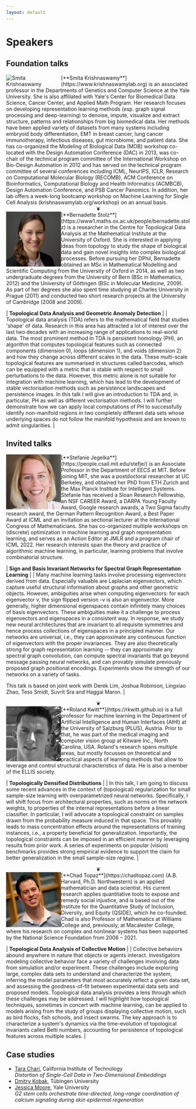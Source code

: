 ```yaml
---
layout: default
---
```


# Speakers

## Foundation talks

<div class='orgWrapper'>
<img align="left" src="https://tda-in-ml.github.io/assets/images/sk.jpg" alt="Smita Krishnaswamy" width="150">
<div class='bioWrapper'>
[**Smita Krishnaswamy**](https://www.krishnaswamylab.org) is an associated professor in the Departments of Genetics and Computer Science at the Yale University. She is also affiliated with Yale's Center for Biomedical Data Science, Cancer Center, and Applied Math Program. Her research focuses on developing representation learning methods (esp. graph signal processing and deep-learning) to denoise, impute, visualize and extract structure, patterns and relationships from big biomedical data. Her methods have been applied variety of datasets from many systems including embryoid body differentiation, EMT in breast cancer, lung cancer immunotherapy, infectious diseases, gut microbiome, and patient data. She has co-organized the Modeling of Biological Data (MOB) workshop co-located with the Design Automation Conference (DAC) in 2013, was co-chair of the technical program committee of the International Workshop on Bio-Design Automation in 2012 and has served on the technical program committee of several conferences including ICML, NeurIPS, ICLR,  Research on Computational Molecular Biology (RECOMB), ACM Conference on Bioinformatics, Computational Biology  and Health Informatics (ACMBCB), Design Automation Conference, and PSB Cancer Panomics. In addition, her lab offers a week-long bootcamp workshop on Machine Learning for Single Cell Analysis (krishnaswamylab.org/workshop) on an annual basis.
</div>
</div>

<div style="text-align:center">
&#10086;
</div>

<div class='orgWrapper'>
<img align="left" src="/assets/images/bs.jpg" alt="Bernadette Stolz" width="150">
<div class='bioWrapper'>
[**Bernadette Stolz**](https://www1.maths.ox.ac.uk/people/bernadette.stolz) is a researcher in the Centre for Topological Data Analysis at the Mathematical Institute at the University of Oxford. She is interested in applying ideas from topology to study the shape of biological data and gain novel insights into complex biological processes. Before pursuing her DPhil, Bernadette obtained an MSc in Mathematical Modelling and Scientific Computing from the University of Oxford in 2014, as well as two undergraduate degrees from the University of Bern (BSc in Mathematics, 2012) and the University of Göttingen (BSc in Molecular Medicine, 2009). As part of her degrees she also spent time studying at Charles University in Prague (2011) and conducted two short research projects at the University of Cambridge (2008 and 2009).
</div>
</div>

| **Topological Data Analysis and Geometric Anomaly Detection** |
| Topological data analysis (TDA) refers to the mathematical field that studies 'shape' of data. Research in this area has attracted a lot of interest over the last two decades with an increasing range of applications to real-world data. The most prominent method in TDA is persistent homology (PH), an algorithm that computes topological features such as connected components (dimension 0), loops (dimension 1), and voids (dimension 2) and how they change across different scales in the data. These multi-scale topological features are summarised in structures called barcodes, which can be equipped with a metric that is stable with respect to small perturbations to the data. However, this metric alone is not suitable for integration with machine learning, which has lead to the development of stable vectorisation methods such as persistence landscapes and persistence images. In this talk I will give an introduction to TDA and, in particular, PH as well as different vectorisation methods.  I will further demonstrate how we can apply local computations of PH to successfully identify non-manifold regions in two completely different data sets whose underlying spaces do not follow the manifold hypothesis and are known to admit singularities. |

## Invited talks

<div class='orgWrapper'>
<img align="left" src="/assets/images/sj.jpg" alt="Stefanie Jegelka" width="150">
<div class='bioWrapper'>
[**Stefanie Jegelka**](https://people.csail.mit.edu/stefje/)
is an Associate Professor in the Department of EECS at
MIT. Before joining MIT, she was a postdoctoral researcher at UC
Berkeley, and obtained her PhD from ETH Zurich and the Max Planck
Institute for Intelligent Systems. Stefanie has received a Sloan
Research Fellowship, an NSF CAREER Award, a DARPA Young Faculty Award,
Google research awards, a Two Sigma faculty research award, the German
Pattern Recognition Award, a Best Paper Award at ICML and an invitation
as sectional lecturer at the International Congress of Mathematicians.
She has co-organized multiple workshops on (discrete) optimization in
machine learning and graph representation learning, and serves as an
Action Editor at JMLR and a program chair of ICML 2022. Her research
interests span the theory and practice of algorithmic machine learning,
in particular, learning problems that involve combinatorial structure.
</div>
</div>

| **Sign and Basis Invariant Networks for Spectral Graph Representation Learning** |
| Many machine learning tasks involve processing eigenvectors derived from data. Especially valuable are Laplacian eigenvectors, which capture useful structural information about graphs and other geometric objects. However, ambiguities arise when computing eigenvectors: for each eigenvector v, the sign flipped version -v is also an eigenvector. More generally, higher dimensional eigenspaces contain infinitely many choices of basis eigenvectors. These ambiguities make it a challenge to process eigenvectors and eigenspaces in a consistent way. In response, we study new neural architectures that are invariant to all requisite symmetries and hence process collections of eigenspaces in a principled manner. Our networks are universal, i.e., they can approximate any continuous function of eigenvectors with the proper invariances. They are also theoretically strong for graph representation learning -- they can approximate any spectral graph convolution, can compute spectral invariants that go beyond message passing neural networks, and can provably simulate previously proposed graph positional encodings. Experiments show the strength of our networks on a variety of tasks. 

This talk is based on joint work with Derek Lim, Joshua Robinson, Lingxiao Zhao, Tess Smidt, Suvrit Sra and Haggai Maron. |

<div style="text-align:center">
&#10086;
</div>

<div class='orgWrapper'>
<img align="left" src="/assets/images/rk.png" alt="Roland Kwitt" width="150">
<div class='bioWrapper'>
[**Roland Kwitt**](https://rkwitt.github.io) is a full professor for
machine learning in the Department of Artificial Intelligence and Human
Interfaces (AIHI) at the University of Salzburg (PLUS), Austria. Prior
to that, he was part of the medical imaging and computer vision group at
Kitware Inc., North Carolina, USA. Roland's research spans multiple areas, but
mostly focusses on theoretical and practical aspects of learning methods
that allow to leverage and control structural characteristics of data.
He is also a member of the ELLIS society.
</div>
</div>

| **Topologically Densified Distributions** |
| In this talk, I am going to discuss some recent advances in the context of (topological) regularization for small sample-size learning with overparametrized neural networks. Specifically, I will shift focus from architectural properties, such as norms on the network weights, to properties of the internal representations before a linear classifier. In particular, I will advocate a topological constraint on samples drawn from the probability measure induced in that space. This provably leads to mass concentration effects around the representations of training instances, i.e., a property beneficial for generalization. Importantly, the topological constraints can be imposed in an efficient manner by leveraging results from prior work. A series of experiments on popular (vision) benchmarks provides strong empirical evidence to support the claim for better generalization in the small sample-size regime. |

<div style="text-align:center">
&#10086;
</div>

<div class='orgWrapper'>
<img align="left" src="/assets/images/ct.png" alt="Chad Topaz" width="150">
<div class='bioWrapper'>
[**Chad Topaz**](https://chadtopaz.com) (A.B. Harvard, Ph.D. Northwestern)
is an applied mathematician and data scientist. His current research
applies quantitative tools to expose and remedy social injustice, and is
based out of the Institute for the Quantitative Study of Inclusion,
Diversity, and Equity (QSIDE), which he co-founded. Chad is also
Professor of Mathematics at Williams College and, previously, at
Macalester College, where his research on complex and nonlinear systems
has been supported by the National Science Foundation from 2006 – 2021.
</div>
</div>

| **Topological Data Analysis of Collective Motion** |
| Collective behaviors abound anywhere in nature that objects or agents interact. Investigators modeling collective behavior face a variety of challenges involving data from simulation and/or experiment. These challenges include exploring large, complex data sets to understand and characterize the system, inferring the model parameters that most accurately reflect a given data set, and assessing the goodness-of-fit between experimental data sets and proposed models. Topological data analysis provides a lens through which these challenges may be addressed. I will highlight how topological techniques, sometimes in concert with machine learning, can be applied to models arising from the study of groups displaying collective motion, such as bird flocks, fish schools, and insect swarms. The key approach is to characterize a system's dynamics via the time-evolution of topological invariants called Betti numbers, accounting for persistence of topological features across multiple scales. |

## Case studies

- [Tara Chari](https://scholar.google.com/citations?user=ivMagPQAAAAJ&hl=en), California Institute of Technology<br />
  *Distortion of Single-Cell Data in Two-Dimensional Embeddings*
- [Dmitry Kobak](https://dkobak.github.io), Tübingen University
- [Jessica Moore](https://www.linkedin.com/in/jessica-moore-b0298794/), Yale University<br />
  *G2 stem cells orchestrate time-directed, long-range coordination of calcium signaling during skin epidermal regeneration*
